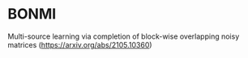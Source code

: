 # BONMI
Multi-source learning via completion of block-wise overlapping noisy matrices (https://arxiv.org/abs/2105.10360)


